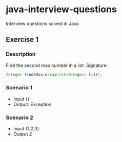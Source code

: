 # java-interview-questions
Interview questions solved in Java

## Exercise 1
### Description
Find the second max number in a list.
Signature:
```java
Integer find2Max(ArrayList<Integer> list);
```
### Scenario 1
- Input {}
- Output: Exception
### Scenario 2
- Input {1,2,3}
- Output 2
